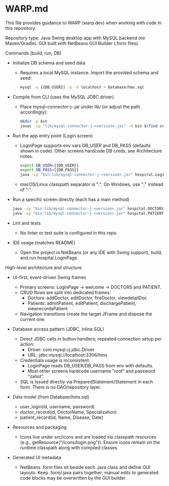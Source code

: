 # WARP.md

This file provides guidance to WARP (warp.dev) when working with code in this repository.

Repository type: Java Swing desktop app with MySQL backend (no Maven/Gradle). GUI built with NetBeans GUI Builder (.form files).

Commands (build, run, DB)
- Initialize DB schema and seed data
  - Requires a local MySQL instance. Import the provided schema and seed:
    ```bash
    mysql -u {{DB_USER}} -p -h localhost < Database/hms.sql
    ```

- Compile from CLI (uses the MySQL JDBC driver)
  - Place mysql-connector-j-<version>.jar under lib/ (or adjust the path accordingly):
    ```bash
    mkdir -p bin
    javac -cp "lib/mysql-connector-j-<version>.jar" -d bin $(find src -name '*.java')
    ```

- Run the app entry point (Login screen)
  - LoginPage supports env vars DB_USER and DB_PASS (defaults shown in code). Other screens hardcode DB creds; see Architecture notes.
    ```bash
    export DB_USER={{DB_USER}}
    export DB_PASS={{DB_PASS}}
    java -cp "bin:lib/mysql-connector-j-<version>.jar" hospital.LoginPage
    ```
  - macOS/Linux classpath separator is ":". On Windows, use ";" instead of ":".

- Run a specific screen directly (each has a main method)
  ```bash
  java -cp "bin:lib/mysql-connector-j-<version>.jar" hospital.DOCTORS
  java -cp "bin:lib/mysql-connector-j-<version>.jar" hospital.PATIENT
  ```

- Lint and tests
  - No linter or test suite is configured in this repo.

- IDE usage (matches README)
  - Open the project in NetBeans (or any IDE with Swing support), build, and run hospital.LoginPage.

High-level architecture and structure
- UI-first, event-driven Swing frames
  - Primary screens: LoginPage → welcome → DOCTORS and PATIENT.
  - CRUD flows are split into dedicated frames:
    - Doctors: addDoctor, editDoctor, fireDoctor, viewdetailDoc
    - Patients: admitPatient, editPatient, dischargePatient, viewrecordsPatient
  - Navigation transitions create the target JFrame and dispose the current one.

- Database access pattern (JDBC, inline SQL)
  - Direct JDBC calls in button handlers; repeated connection setup per action:
    - Driver: com.mysql.cj.jdbc.Driver
    - URL: jdbc:mysql://localhost:3306/hms
  - Credentials usage is inconsistent:
    - LoginPage reads DB_USER/DB_PASS from env with defaults.
    - Most other screens hardcode username "root" and password "zahid".
  - SQL is issued directly via PreparedStatement/Statement in each form. There is no DAO/repository layer.

- Data model (from Database/hms.sql)
  - user_login(id, username, password)
  - doctor_record(id, DoctorName, Specialization)
  - patient_record(id, Name, Disease, Date)

- Resources and packaging
  - Icons live under src/icons and are loaded via classpath resources (e.g., getResource("/icons/login.png")). Ensure icons remain on the runtime classpath along with compiled classes.

- Generated UI metadata
  - NetBeans .form files sit beside each .java class and define GUI layouts. Keep .form/.java pairs together; manual edits to generated code blocks may be overwritten by the GUI builder.
